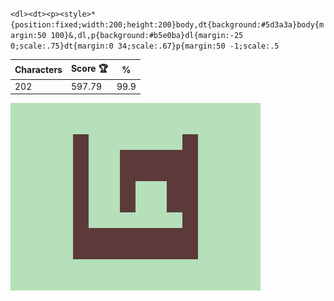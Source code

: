 `<dl><dt><p><style>*{position:fixed;width:200;height:200}body,dt{background:#5d3a3a}body{margin:50 100}&,dl,p{background:#b5e0ba}dl{margin:-25 0;scale:.75}dt{margin:0 34;scale:.67}p{margin:50 -1;scale:.5`

| Characters | Score 🏆 | %    |
| ---------- | -------- | ---- |
| 202        | 597.79   | 99.9 |

![](/2024/Oct2024/09/20241009.png)
